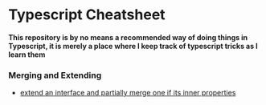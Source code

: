 # Typescript Cheatsheet

#### This repository is by no means a recommended way of doing things in Typescript, it is merely a place where I keep track of typescript tricks as I learn them

### Merging and Extending

- [extend an interface and partially merge one if its inner properties](cheats/partial-merge.ts)
